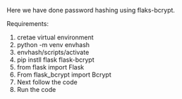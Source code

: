 Here we have done password hashing using flaks-bcrypt.

Requirements:
1. cretae virtual environment
2. python -m venv envhash
3. envhash/scripts/activate
4. pip instll flask flask-bcrypt
5. from flask import Flask
6. From flask_bcrypt import Bcrypt
7. Next follow the code
8. Run the code 
